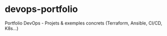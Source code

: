 # devops-portfolio
Portfolio DevOps - Projets &amp; exemples concrets (Terraform, Ansible, CI/CD, K8s...)
